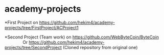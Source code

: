 academy-projects
=======
*First Project on
	https://github.com/hekim4/academy-projects/tree/FirstProject/ACProject1

*Second Project (Team work) on
	https://github.com/WebByteCoin/ByteCoin <br>&nbsp;&nbsp;&nbsp;&nbsp;&nbsp;&nbsp;&nbsp;&nbsp;&nbsp;&nbsp;&nbsp;&nbsp;&nbsp;&nbsp;&nbsp;Or https://github.com/hekim4/academy-projects/tree/SecondProject (Cloned repository from original one)
